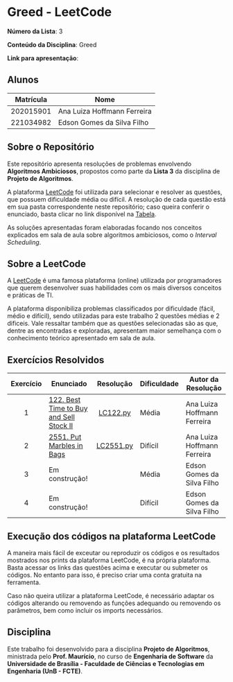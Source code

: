 # Greed - LeetCode

**Número da Lista**: 3

**Conteúdo da Disciplina**: Greed

**Link para apresentação**: 

## Alunos

| Matrícula   | Nome                          |
|-------------|-------------------------------|
| 202015901   | Ana Luiza Hoffmann Ferreira   |
| 221034982   | Edson Gomes da Silva Filho    |

## Sobre o Repositório

Este repositório apresenta resoluções de problemas envolvendo **Algoritmos Ambiciosos**, propostos como parte da **Lista 3** da disciplina de **Projeto de Algoritmos**.

A plataforma [LeetCode](https://leetcode.com/) foi utilizada para selecionar e resolver as questões, que possuem dificuldade média ou difícil. A resolução de cada questão está em sua pasta correspondente neste repositório; caso queira conferir o enunciado, basta clicar no link disponível na [Tabela](#exercícios-resolvidos).

As soluções apresentadas foram elaboradas focando nos conceitos explicados em sala de aula sobre algoritmos ambiciosos, como o *Interval Scheduling*.

## Sobre a LeetCode

A [LeetCode](https://leetcode.com) é uma famosa plataforma (online) utilizada por programadores que querem desenvolver suas habilidades com os mais diversos conceitos e práticas de TI.

A plataforma disponibiliza problemas classificados por dificuldade (fácil, médio e difícil), sendo utilizadas para este trabalho 2 questões médias e 2 dificeis. Vale ressaltar também que as questões selecionadas são as que, dentre as encontradas e exploradas, apresentam maior semelhança com o conhecimento teórico apresentado em sala de aula.

## Exercícios Resolvidos

| Exercício | Enunciado | Resolução | Dificuldade | Autor da Resolução |
| :--: | -- | :--: | -- | -- |
| 1 | [122. Best Time to Buy and Sell Stock II](https://leetcode.com/problems/best-time-to-buy-and-sell-stock-ii/description/?envType=problem-list-v2&envId=greedy) | [LC122.py](./Exercício%20122/LC122.py) | Média | Ana Luiza Hoffmann Ferreira |
| 2 | [2551. Put Marbles in Bags](https://leetcode.com/problems/put-marbles-in-bags/?envType=problem-list-v2&envId=greedy) | [LC2551.py](./Exercício%202551/LC2551.py) | Difícil | Ana Luiza Hoffmann Ferreira |
| 3 | Em construção! | | Média | Edson Gomes da Silva Filho |
| 4 | Em construção! | | Difícil | Edson Gomes da Silva Filho |

## Execução dos códigos na plataforma LeetCode

A maneira mais fácil de exceutar ou reproduzir os códigos e os resultados mostrados nos prints da plataforma LeetCode, é na própria plataforma. Basta acessar os links das questões acima e executar ou submeter os códigos. No entanto para isso, é preciso criar uma conta gratuita na ferramenta.

Caso não queira utilizar a plataforma LeetCode, é necessário adaptar os códigos alterando ou removendo as funções adequando ou removendo os parâmetros, bem como incluir os imports necessários.

## Disciplina

Este trabalho foi desenvolvido para a disciplina **Projeto de Algoritmos**, ministrada pelo **Prof. Maurício**, no curso de **Engenharia de Software** da **Universidade de Brasília - Faculdade de Ciências e Tecnologias em Engenharia (UnB - FCTE)**.
